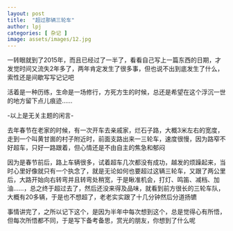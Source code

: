 ```yaml
---
layout: post
title:  "超过那辆三轮车"
author: lpj
categories: [ 杂记 ]
image: assets/images/12.jpg
---
```


一转眼就到了2015年，而且已经过了一半了，看看自己写上一篇东西的日期，才发觉时间又流失2年多了，两年肯定发生了很多事，但也说不出到底发生了什么，索性还是间歇写写记记吧

活着是一种历练，生命是一场修行，方死方生的时候，总还是希望在这个浮沉一世的地方留下点儿痕迹…… 

-以上是无关主题的闲言-

去年春节在老家的时候，有一次开车去亲戚家，烂石子路，大概3米左右的宽度，走到一个叫黄甘崮的村子附近时，前面支路出来一三轮车，速度很慢，因为路窄不好超车，只好一路跟着，但心情还是不由自主的焦急和郁闷

因为是春节前后，路上车辆很多，试着超车几次都没有成功，越发的烦躁起来，当时心里好像就只有一个执念了，就是无论如何也要超过这辆三轮车，又跟了两公里后，大路开始向右转弯并且转弯处稍宽，于是瞅准机会，打灯、鸣笛、减档、加油……，总之终于超过去了，然后还没来得及品味，就看到前方很长的三轮车队，大概有20多辆，于是也不想超了，老老实实跟了十几分钟然后分道扬镳

 事情讲完了，之所以记下这个，是因为半年中每次想到这个，总是觉得心有所悟，但每次所悟都不同，于是写下备考备思，赏光的朋友，你想到了什么呢
